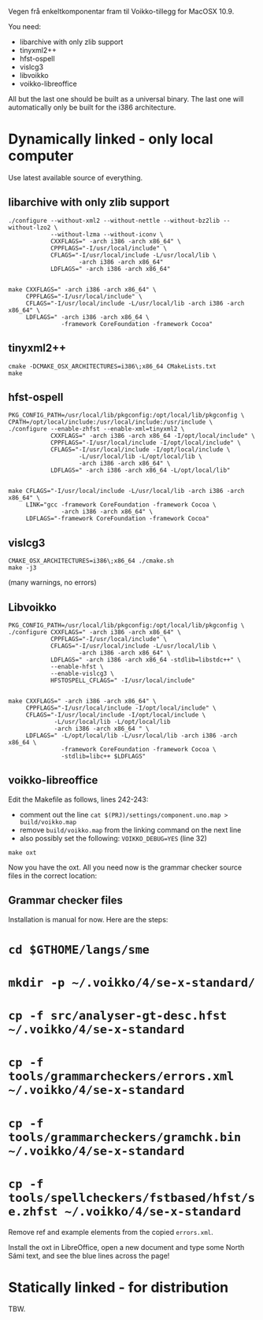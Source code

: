 Vegen frå enkeltkomponentar fram til Voikko-tillegg for MacOSX 10.9.


You need:
* libarchive with only zlib support
* tinyxml2++
* hfst-ospell
* vislcg3
* libvoikko
* voikko-libreoffice


All but the last one should be built as a universal binary. The last one will
automatically only be built for the i386 architecture.


# Dynamically linked - only local computer


Use latest available source of everything.


## libarchive with only zlib support


```
./configure --without-xml2 --without-nettle --without-bz2lib --without-lzo2 \
            --without-lzma --without-iconv \
            CXXFLAGS=" -arch i386 -arch x86_64" \
            CPPFLAGS="-I/usr/local/include" \
            CFLAGS="-I/usr/local/include -L/usr/local/lib \
                    -arch i386 -arch x86_64"
            LDFLAGS=" -arch i386 -arch x86_64"


make CXXFLAGS=" -arch i386 -arch x86_64" \
     CPPFLAGS="-I/usr/local/include" \
     CFLAGS="-I/usr/local/include -L/usr/local/lib -arch i386 -arch x86_64" \
     LDFLAGS=" -arch i386 -arch x86_64 \
               -framework CoreFoundation -framework Cocoa"
```


## tinyxml2++


```
cmake -DCMAKE_OSX_ARCHITECTURES=i386\;x86_64 CMakeLists.txt
make
```


## hfst-ospell


```
PKG_CONFIG_PATH=/usr/local/lib/pkgconfig:/opt/local/lib/pkgconfig \
CPATH=/opt/local/include:/usr/local/include:/usr/include \
./configure --enable-zhfst --enable-xml=tinyxml2 \
            CXXFLAGS=" -arch i386 -arch x86_64 -I/opt/local/include" \
            CPPFLAGS="-I/usr/local/include -I/opt/local/include" \
            CFLAGS="-I/usr/local/include -I/opt/local/include \
                    -L/usr/local/lib -L/opt/local/lib \
                    -arch i386 -arch x86_64" \
            LDFLAGS=" -arch i386 -arch x86_64 -L/opt/local/lib"


make CFLAGS="-I/usr/local/include -L/usr/local/lib -arch i386 -arch x86_64" \
     LINK="gcc -framework CoreFoundation -framework Cocoa \
               -arch i386 -arch x86_64" \
     LDFLAGS="-framework CoreFoundation -framework Cocoa"
```


## vislcg3


```
CMAKE_OSX_ARCHITECTURES=i386\;x86_64 ./cmake.sh
make -j3
```


(many warnings, no errors)


## Libvoikko


```
PKG_CONFIG_PATH=/usr/local/lib/pkgconfig:/opt/local/lib/pkgconfig \
./configure CXXFLAGS=" -arch i386 -arch x86_64" \
            CPPFLAGS="-I/usr/local/include" \
            CFLAGS="-I/usr/local/include -L/usr/local/lib \
                    -arch i386 -arch x86_64" \
            LDFLAGS=" -arch i386 -arch x86_64 -stdlib=libstdc++" \
            --enable-hfst \
            --enable-vislcg3 \
            HFSTOSPELL_CFLAGS=" -I/usr/local/include"


make CXXFLAGS=" -arch i386 -arch x86_64" \
     CPPFLAGS="-I/usr/local/include -I/opt/local/include" \
     CFLAGS="-I/usr/local/include -I/opt/local/include \
             -L/usr/local/lib -L/opt/local/lib 
             -arch i386 -arch x86_64 " \
     LDFLAGS=" -L/opt/local/lib -L/usr/local/lib -arch i386 -arch x86_64 \
               -framework CoreFoundation -framework Cocoa \
               -stdlib=libc++ $LDFLAGS"
```


## voikko-libreoffice


Edit the Makefile as follows, lines 242-243:
* comment out the line
  `cat $(PRJ)/settings/component.uno.map > build/voikko.map`
* remove `build/voikko.map` from the linking command on the next line
* also possibly set the following: `VOIKKO_DEBUG=YES` (line 32)


```
make oxt
```


Now you have the oxt. All you need now is the grammar checker source files in
the correct location:


## Grammar checker files


Installation is manual for now. Here are the steps:


# `cd $GTHOME/langs/sme`
# `mkdir -p ~/.voikko/4/se-x-standard/`
# `cp -f src/analyser-gt-desc.hfst                  ~/.voikko/4/se-x-standard`
# `cp -f tools/grammarcheckers/errors.xml           ~/.voikko/4/se-x-standard`
# `cp -f tools/grammarcheckers/gramchk.bin          ~/.voikko/4/se-x-standard`
# `cp -f tools/spellcheckers/fstbased/hfst/se.zhfst ~/.voikko/4/se-x-standard`


Remove ref and example elements from the copied `errors.xml`.


Install the oxt in LibreOffice, open a new document and type some North Sámi
text, and see the blue lines across the page!


# Statically linked - for distribution


TBW.
